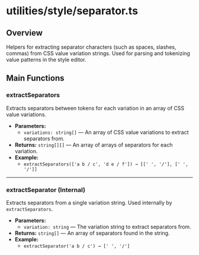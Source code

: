 # utilities/style/separator.ts

## Overview
Helpers for extracting separator characters (such as spaces, slashes, commas) from CSS value variation strings. Used for parsing and tokenizing value patterns in the style editor.

## Main Functions

### extractSeparators
Extracts separators between tokens for each variation in an array of CSS value variations.

- **Parameters:**
  - `variations: string[]` — An array of CSS value variations to extract separators from.
- **Returns:** `string[][]` — An array of arrays of separators for each variation.
- **Example:**
  - `extractSeparators(['a b / c', 'd e / f']) → [[' ', '/'], [' ', '/']]`

---

### extractSeparator (Internal)
Extracts separators from a single variation string. Used internally by `extractSeparators`.

- **Parameters:**
  - `variation: string` — The variation string to extract separators from.
- **Returns:** `string[]` — An array of separators found in the string.
- **Example:**
  - `extractSeparator('a b / c') → [' ', '/']`
